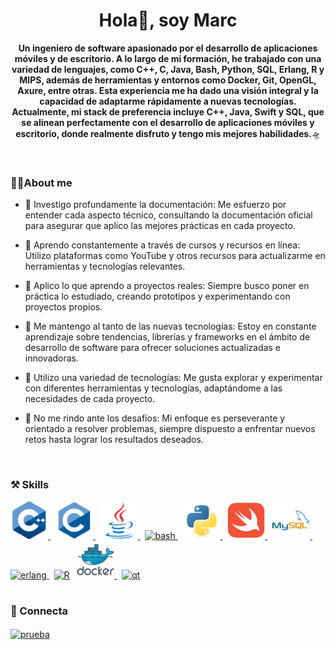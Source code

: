 <div align="center">
    <h1>Hola👋, soy Marc</h1>
</div>

<div align="center">
    <p><b>Un ingeniero de software apasionado por el desarrollo de aplicaciones móviles y de escritorio. A lo largo de mi formación, he trabajado con una variedad de lenguajes, como C++, C, Java, Bash, Python, SQL, Erlang, R y MIPS, además de herramientas y entornos como Docker, Git, OpenGL, Axure, entre otras. Esta experiencia me ha dado una visión integral y la capacidad de adaptarme rápidamente a nuevas tecnologías. Actualmente, mi stack de preferencia incluye C++, Java, Swift y SQL, que se alinean perfectamente con el desarrollo de aplicaciones móviles y escritorio, donde realmente disfruto y tengo mis mejores habilidades.</b>🛸</p>
</div>

<a href="#">
    <img src="https://www.gifsanimados.org/data/media/562/linea-imagen-animada-0387.gif" border="0" width="100%" height="2px"/>
</a>

### 👨‍💻About me

- 📖 Investigo profundamente la documentación: Me esfuerzo por entender cada aspecto técnico, consultando la documentación oficial para asegurar que aplico las mejores prácticas en cada proyecto.

- 🎥 Aprendo constantemente a través de cursos y recursos en línea: Utilizo plataformas como YouTube y otros recursos para actualizarme en herramientas y tecnologías relevantes.

- 🧩 Aplico lo que aprendo a proyectos reales: Siempre busco poner en práctica lo estudiado, creando prototipos y experimentando con proyectos propios.

- 🔎 Me mantengo al tanto de las nuevas tecnologías: Estoy en constante aprendizaje sobre tendencias, librerías y frameworks en el ámbito de desarrollo de software para ofrecer soluciones actualizadas e innovadoras.

- 🎨 Utilizo una variedad de tecnologías: Me gusta explorar y experimentar con diferentes herramientas y tecnologías, adaptándome a las necesidades de cada proyecto.

- 💪 No me rindo ante los desafíos: Mi enfoque es perseverante y orientado a resolver problemas, siempre dispuesto a enfrentar nuevos retos hasta lograr los resultados deseados.
  
<a href="#">
    <img src="https://www.gifsanimados.org/data/media/562/linea-imagen-animada-0387.gif" border="0" width="100%" height="2px"/>
</a>
  
### ⚒️ Skills

<div id="Skills">
    <a href="https://github.com/Markuus9/Perfil" target="_blank" rel="noreferrer"> <img src="https://raw.githubusercontent.com/devicons/devicon/master/icons/cplusplus/cplusplus-original.svg" alt="C++" width="60px" height="60px"/> </a>
    &nbsp;
    <a href="https://www.cprogramming.com/" target="_blank" rel="noreferrer"> <img src="https://raw.githubusercontent.com/devicons/devicon/master/icons/c/c-original.svg" alt="c" width="60" height="60"/> </a>
    &nbsp;
    <a href="https://www.java.com" target="_blank" rel="noreferrer"> <img src="https://raw.githubusercontent.com/devicons/devicon/master/icons/java/java-original.svg" alt="java" width="60" height="60"/> </a>
    &nbsp;
    <a href="https://www.gnu.org/software/bash/" target="_blank" rel="noreferrer"> <img src="https://www.vectorlogo.zone/logos/gnu_bash/gnu_bash-icon.svg" alt="bash" width="60" height="60"/> </a>
    &nbsp;
    <a href="https://www.python.org" target="_blank" rel="noreferrer"> <img src="https://raw.githubusercontent.com/devicons/devicon/master/icons/python/python-original.svg" alt="python" width="60" height="60"/> </a>
    &nbsp;
    <a href="https://developer.apple.com/swift/" target="_blank" rel="noreferrer"> <img src="https://raw.githubusercontent.com/devicons/devicon/master/icons/swift/swift-original.svg" alt="swift" width="60" height="60"/> </a>
    &nbsp;
    <a href="https://www.mysql.com/" target="_blank" rel="noreferrer"> <img src="https://raw.githubusercontent.com/devicons/devicon/master/icons/mysql/mysql-original-wordmark.svg" alt="mysql" width="60" height="60"/> </a>
    &nbsp;
    <a href="https://www.erlang.org/" target="_blank" rel="noreferrer"> <img src="https://www.vectorlogo.zone/logos/erlang/erlang-official.svg" alt="erlang" width="60" height="60"/> </a>
    &nbsp;
    <a href="https://github.com/Markuus9/Perfil"><img src="https://upload.wikimedia.org/wikipedia/commons/thumb/1/1b/R_logo.svg/150px-R_logo.svg.png" alt="R" title="R" width="60px" height="60px"></a>
    &nbsp;
    <a href="https://www.docker.com/" target="_blank" rel="noreferrer"> <img src="https://raw.githubusercontent.com/devicons/devicon/master/icons/docker/docker-original-wordmark.svg" alt="docker" width="60" height="60"/> </a>
    &nbsp;
    <a href="https://www.qt.io/" target="_blank" rel="noreferrer"> <img src="https://upload.wikimedia.org/wikipedia/commons/0/0b/Qt_logo_2016.svg" alt="qt" width="60" height="60"/> </a>
</div>

<a href="#">
    <img src="https://www.gifsanimados.org/data/media/562/linea-imagen-animada-0387.gif" border="0" width="100%" height="2px"/>
</a>

### 🧩 Connecta
<a href="https://www.linkedin.com/in/marc-gomez-asensio/" target="blank"><img align="center" src="https://raw.githubusercontent.com/rahuldkjain/github-profile-readme-generator/master/src/images/icons/Social/linked-in-alt.svg" alt="prueba" height="50" width="60" /></a>
